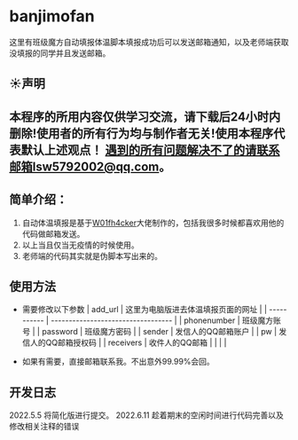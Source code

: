 # banjimofan
这里有班级魔方自动填报体温脚本填报成功后可以发送邮箱通知，以及老师端获取没填报的同学并且发送邮箱。

## ☀️声明
本程序的所用内容仅供学习交流，请下载后24小时内删除!使用者的所有行为均与制作者无关!使用本程序代表默认上述观点！
**遇到的所有问题解决不了的请联系邮箱lsw5792002@qq.com。**
--- 
## 简单介绍：
1. 自动体温填报是基于[W01fh4cker](https://github.com/W01fh4cker)大佬制作的，包括我很多时候都喜欢用他的代码做邮箱发送。
2. 以上当且仅当无疫情的时候使用。 
3. 老师端的代码其实就是伪脚本写出来的。

## 使用方法
- 需要修改以下参数
| add_url     | 这里为电脑版进去体温填报页面的网址 |
| ----------- | ---------------------------------- |
| phonenumber | 班级魔方账号                       |
| password    | 班级魔方密码                       |
| sender      | 发信人的QQ邮箱账户                 |
| pw          | 发信人的QQ邮箱授权码               |
| receivers   | 收件人的QQ邮箱                     |
|             |                                    |


- 如果有需要，直接邮箱联系我。不出意外99.99%会回。

## 开发日志
2022.5.5 将简化版进行提交。
2022.6.11 趁着期末的空闲时间进行代码完善以及修改相关注释的错误



